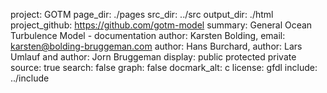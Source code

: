 project: GOTM
page_dir: ./pages
src_dir: ../src
output_dir: ./html
project_github: https://github.com/gotm-model
summary: General Ocean Turbulence Model - documentation
author: Karsten Bolding,
email: karsten@bolding-bruggeman.com
author: Hans Burchard,
author: Lars Umlauf and
author: Jorn Bruggeman
display: public
         protected
         private
source: true
search: false
graph: false
docmark_alt: c
license: gfdl
include: ../include

